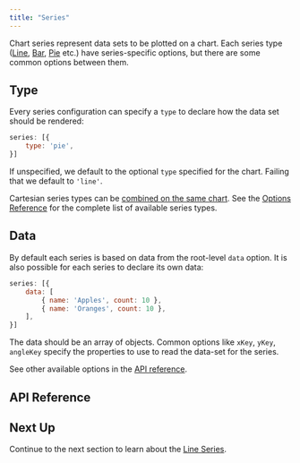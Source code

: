 ```yaml
---
title: "Series"
---
```


Chart series represent data sets to be plotted on a chart. Each series type
([Line](/charts-line-series/), [Bar](/charts-bar-series/), [Pie](/charts-pie-series/) etc.) have
series-specific options, but there are some common options between them.

## Type

Every series configuration can specify a `type` to declare how the data set should be rendered:

```js
series: [{
    type: 'pie',
}]
```

If unspecified, we default to the optional `type` specified for the chart. Failing that we 
default to `'line'`.

Cartesian series types can be [combined on the same chart](/charts-combination-series/).
See the [Options Reference](/charts-api/) for the complete list of available series types.

## Data

By default each series is based on data from the root-level `data` option. It is also possible for
each series to declare its own data:

```js
series: [{
    data: [
        { name: 'Apples', count: 10 },
        { name: 'Oranges', count: 10 },
    ],
}]
```

The data should be an array of objects. Common options like `xKey`, `yKey`, `angleKey` specify
the properties to use to read the data-set for the series.

See other available options in the [API reference](#api-reference).

## API Reference

<interface-documentation interfaceName='AgBaseSeriesOptions' overridesrc="charts-api/api.json" config='{ "showSnippets": false, "lookupRoot": "charts-api" }'></interface-documentation>

## Next Up

Continue to the next section to learn about the [Line Series](/charts-line-series/).
